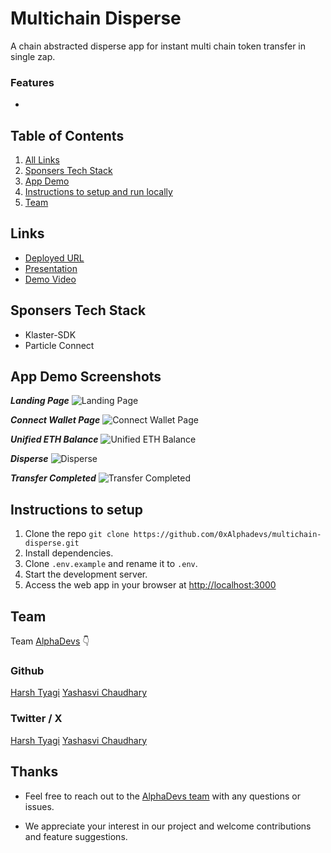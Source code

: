 # Multichain Disperse

A chain abstracted disperse app for instant multi chain token transfer in single zap.

### Features

-

## Table of Contents

1. [All Links](#links)
2. [Sponsers Tech Stack](#sponsers-tech-stack)
3. [App Demo](#app-demo-screenshots)
4. [Instructions to setup and run locally ](#instructions-to-setup)
5. [Team](#team)

## Links

- [Deployed URL](https://multichain-disperse-eight.vercel.app/)
- [Presentation]()
- [Demo Video]()

## Sponsers Tech Stack

- Klaster-SDK
- Particle Connect

## App Demo Screenshots

**_Landing Page_**
![Landing Page](./public/landing.png)

**_Connect Wallet Page_**
![Connect Wallet Page](./public/connect.png)

**_Unified ETH Balance_**
![Unified ETH Balance](./public/eth.png)

**_Disperse_**
![Disperse](./public/disperse.png)

**_Transfer Completed_**
![Transfer Completed](./public/transfer.png)

## Instructions to setup

1. Clone the repo `git clone https://github.com/0xAlphadevs/multichain-disperse.git`
2. Install dependencies.
3. Clone `.env.example` and rename it to `.env`.
4. Start the development server.
5. Access the web app in your browser at [http://localhost:3000](http://localhost:3000)

## Team

Team [AlphaDevs](https://www.alphadevs.dev) 👇

### Github

[Harsh Tyagi](https://github.com/mr-harshtyagi)
[Yashasvi Chaudhary](https://github.com/0xyshv)

### Twitter / X

[Harsh Tyagi](https://twitter.com/0xmht)
[Yashasvi Chaudhary](https://twitter.com/0xyshv)

## Thanks

- Feel free to reach out to the [AlphaDevs team](https://www.alphadevs.dev) with any questions or issues.

- We appreciate your interest in our project and welcome contributions and feature suggestions.

